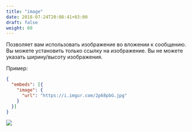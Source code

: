 ```yaml
---
title: "image"
date: 2018-07-24T20:08:41+03:00
draft: false
weight: 60
---
```

Позволяет вам использовать изображение во вложении к сообщению. Вы можете установить только ссылку на изображение. Вы не можете указать ширину/высоту изображения.

Пример:

```json
{
  "embeds": [{
    "image": {
      "url": "https://i.imgur.com/2p68pbG.jpg"
    }
  }]
}
```

![](../img/image.png)
